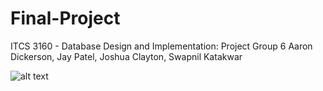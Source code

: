 # Final-Project
ITCS 3160 - Database Design and Implementation: Project Group 6
Aaron Dickerson, Jay Patel, Joshua Clayton, Swapnil Katakwar

![alt text](https://i.imgur.com/ALIsrpL.png)
